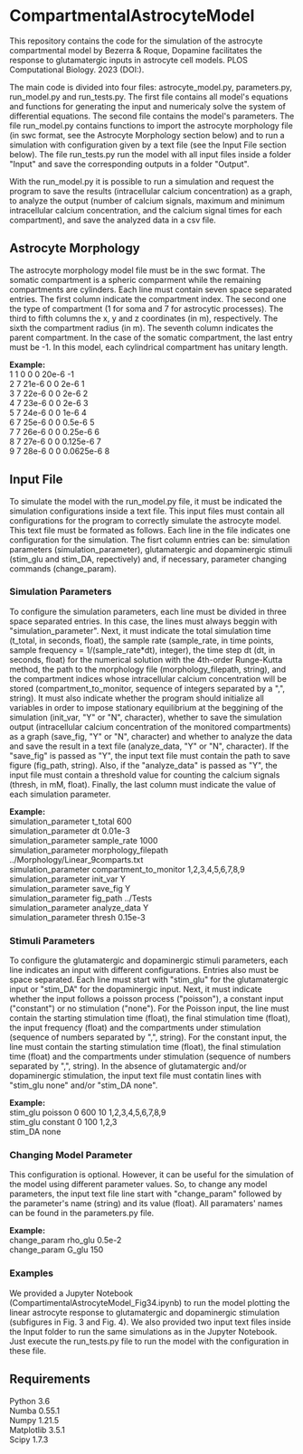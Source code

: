 # CompartmentalAstrocyteModel

This repository contains the code for the simulation of the astrocyte compartmental model by Bezerra & Roque, Dopamine facilitates the response to glutamatergic inputs in astrocyte cell models. PLOS Computational Biology. 2023 (DOI:).

The main code is divided into four files: astrocyte_model.py, parameters.py, run_model.py and run_tests.py. The first file contains all model's equations and functions for generating the input and numericaly solve the system of differential equations. The second file contains the model's parameters. The file run_model.py contains functions to import the astrocyte morphology file (in swc format, see the Astrocyte Morphology section below) and to run a simulation with configuration given by a text file (see the Input File section below). The file run_tests.py run the model with all input files inside a folder "Input" and save the corresponding outputs in a folder "Output".

With the run_model.py it is possible to run a simulation and request the program to save the results (intracellular calcium concentration) as a graph, to analyze the output (number of calcium signals, maximum and minimum intracellular calcium concentration, and the calcium signal times for each compartment), and save the analyzed data in a csv file.

## Astrocyte Morphology

The astrocyte morphology model file must be in the swc format. The somatic compartment is a spheric comparment while the remaining compartments are cylinders. Each line must contain seven space separated entries. The first column indicate the compartment index. The second one the type of compartment (1 for soma and 7 for astrocytic processes). The third to fifth columns the x, y and z coordinates (in m), respectively. The sixth the compartment radius (in m). The seventh column indicates the parent compartment. In the case of the somatic compartment, the last entry must be -1. In this model, each cylindrical compartment has unitary length. 

**Example:**  
1 1 0 0 0 20e-6 -1  
2 7 21e-6 0 0 2e-6 1  
3 7 22e-6 0 0 2e-6 2  
4 7 23e-6 0 0 2e-6 3  
5 7 24e-6 0 0 1e-6 4  
6 7 25e-6 0 0 0.5e-6 5  
7 7 26e-6 0 0 0.25e-6 6  
8 7 27e-6 0 0 0.125e-6 7  
9 7 28e-6 0 0 0.0625e-6 8  

## Input File

To simulate the model with the run_model.py file, it must be indicated the simulation configurations inside a text file. This input files must contain all configurations for the program to correctly simulate the astrocyte model. This text file must be formated as follows. Each line in the file indicates one configuration for the simulation. The fisrt column entries can be: simulation parameters (simulation_parameter), glutamatergic and dopaminergic stimuli (stim_glu and stim_DA, repectively) and, if necessary, parameter changing commands (change_param). 

### Simulation Parameters

To configure the simulation parameters, each line must be divided in three space separated entries. In this case, the lines must always beggin with "simulation_parameter". Next, it must indicate the total simulation time (t_total, in seconds, float), the sample rate (sample_rate, in time points, sample frequency = 1/(sample_rate*dt), integer), the time step dt (dt, in seconds, float) for the numerical solution with the 4th-order Runge-Kutta method, the path to the morphology file (morphology_filepath, string), and the compartment indices whose intracellular calcium concentration will be stored (compartment_to_monitor, sequence of integers separated by a ",", string). It must also indicate whether the program should initialize all variables in order to impose stationary equilibrium at the beggining of the simulation (init_var, "Y" or "N", character), whether to save the simulation output (intracellular calcium concentration of the monitored compartments) as a graph (save_fig, "Y" or "N", character) and whether to analyze the data and save the result in a text file (analyze_data, "Y" or "N", character). If the "save_fig" is passed as "Y", the input text file must contain the path to save figure (fig_path, string). Also, if the "analyze_data" is passed as "Y", the input file must contain a threshold value for counting the calcium signals (thresh, in mM, float). Finally, the last column must indicate the value of each simulation parameter.

**Example:**  
simulation_parameter t_total 600  
simulation_parameter dt 0.01e-3  
simulation_parameter sample_rate 1000  
simulation_parameter morphology_filepath ../Morphology/Linear_9comparts.txt  
simulation_parameter compartment_to_monitor 1,2,3,4,5,6,7,8,9  
simulation_parameter init_var Y  
simulation_parameter save_fig Y  
simulation_parameter fig_path ../Tests  
simulation_parameter analyze_data Y  
simulation_parameter thresh 0.15e-3  

### Stimuli Parameters

To configure the glutamatergic and dopaminergic stimuli parameters, each line indicates an input with different configurations. Entries also must be space separated. Each line must start with "stim_glu" for the glutamatergic input or "stim_DA" for the dopaminergic input. Next, it must indicate whether the input follows a poisson process ("poisson"), a constant input ("constant") or no stimulation ("none"). For the Poisson input, the line must contain the starting stimulation time (float), the final stimulation time (float), the input frequency (float) and the compartments under stimulation (sequence of numbers separated by ",", string). For the constant input, the line must contain the starting stimulation time (float), the final stimulation time (float) and the compartments under stimulation (sequence of numbers separated by ",", string). In the absence of glutamatergic and/or dopaminergic stimulation, the input text file must contatin lines with "stim_glu none" and/or "stim_DA none".

**Example:**  
stim_glu poisson 0 600 10 1,2,3,4,5,6,7,8,9  
stim_glu constant 0 100 1,2,3  
stim_DA none  

### Changing Model Parameter 

This configuration is optional. However, it can be useful for the simulation of the model using different parameter values. So, to change any model parameters, the input text file line start with "change_param" followed by the parameter's name (string) and its value (float). All paramaters' names can be found in the parameters.py file. 

**Example:**  
change_param rho_glu 0.5e-2  
change_param G_glu 150  

### Examples

We provided a Jupyter Notebook (CompartimentalAstrocyteModel_Fig34.ipynb) to run the model plotting the linear astrocyte response to glutamatergic and dopaminergic stimulation (subfigures in Fig. 3 and Fig. 4). We also provided two input text files inside the Input folder to run the same simulations as in the Jupyter Notebook. Just execute the run_tests.py file to run the model with the configuration in these file.

## Requirements

Python 3.6  
Numba 0.55.1  
Numpy 1.21.5  
Matplotlib 3.5.1  
Scipy 1.7.3  
